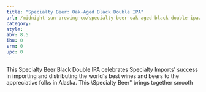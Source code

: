 ```yaml
---
title: "Specialty Beer: Oak-Aged Black Double IPA"
url: /midnight-sun-brewing-co/specialty-beer-oak-aged-black-double-ipa/
category: 
style: 
abv: 8.5
ibu: 0
srm: 0
upc: 0
---
```

This Specialty Beer Black Double IPA celebrates Specialty Imports' success in importing and distributing the world's best wines and beers to the appreciative folks in Alaska. This \Specialty Beer\" brings together smooth
